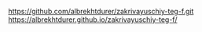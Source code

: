 https://github.com/albrekhtdurer/zakrivayuschiy-teg-f.git
https://albrekhtdurer.github.io/zakrivayuschiy-teg-f/